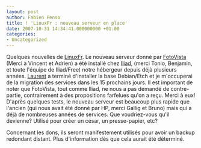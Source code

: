 ```yaml
---
layout: post
author: Fabien Penso
title: ! 'LinuxFr : nouveau serveur en place'
date: 2007-10-31 14:34:41.000000000 +01:00
categories:
- Uncategorized
---
```

Quelques nouvelles de <a href="https://linuxfr.org/">LinuxFr</a>. Le nouveau serveur donné par <a href="http://www.fotovista.com/">FotoVista</a> (Merci à Vincent et Adrien) a été installé chez <a href="http://www.iliad.fr/">Iliad</a>, (merci Tonio, Benjamin, et toute l'équipe de Iliad/Free) notre hébergeur depuis déjà plusieurs années. <a href="https://linuxfr.org/~Val/">Laurent</a> a terminé d'installer la base Debian/Etch et je m'occuperai de la migration des services dans les 15 prochains jours. Il est important de noter que FotoVista, tout comme Iliad, ne nous a pas demandé de contre-partie, contrairement à des propositions farfelues qu'on a reçu. Merci à eux! D'après quelques tests, le nouveau serveur est beaucoup plus rapide que l'ancien (qui nous avait été donné par HP, merci Gallig et Bruno) mais qui a déjà de nombreuses années de services. Que voudriez-vous qu'il devienne? Utilisé pour créer un césar, un presse-papier, etc?

Concernant les dons, ils seront manifestement utilisés pour avoir un backup redondant distant. Plus d'information dès que cela aurait été déterminé.

